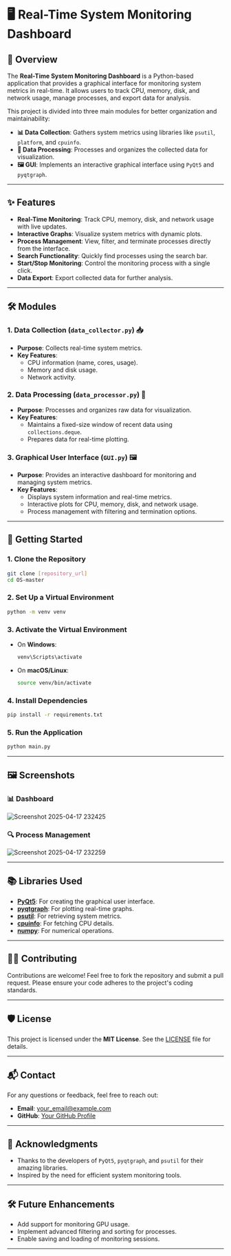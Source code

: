 # 🖥️ Real-Time System Monitoring Dashboard


## 🌟 Overview

The **Real-Time System Monitoring Dashboard** is a Python-based application that provides a graphical interface for monitoring system metrics in real-time. It allows users to track CPU, memory, disk, and network usage, manage processes, and export data for analysis.

This project is divided into three main modules for better organization and maintainability:

- **📊 Data Collection**: Gathers system metrics using libraries like `psutil`, `platform`, and `cpuinfo`.
- **🧮 Data Processing**: Processes and organizes the collected data for visualization.
- **🖼️ GUI**: Implements an interactive graphical interface using `PyQt5` and `pyqtgraph`.

---

## ✨ Features

- **Real-Time Monitoring**: Track CPU, memory, disk, and network usage with live updates.
- **Interactive Graphs**: Visualize system metrics with dynamic plots.
- **Process Management**: View, filter, and terminate processes directly from the interface.
- **Search Functionality**: Quickly find processes using the search bar.
- **Start/Stop Monitoring**: Control the monitoring process with a single click.
- **Data Export**: Export collected data for further analysis.

---

## 🛠️ Modules

### 1. **Data Collection (`data_collector.py`)** 📥
- **Purpose**: Collects real-time system metrics.
- **Key Features**:
  - CPU information (name, cores, usage).
  - Memory and disk usage.
  - Network activity.

### 2. **Data Processing (`data_processor.py`)** 🧮
- **Purpose**: Processes and organizes raw data for visualization.
- **Key Features**:
  - Maintains a fixed-size window of recent data using `collections.deque`.
  - Prepares data for real-time plotting.

### 3. **Graphical User Interface (`GUI.py`)** 🖼️
- **Purpose**: Provides an interactive dashboard for monitoring and managing system metrics.
- **Key Features**:
  - Displays system information and real-time metrics.
  - Interactive plots for CPU, memory, disk, and network usage.
  - Process management with filtering and termination options.

---

## 🚀 Getting Started

### 1. **Clone the Repository**
```bash
git clone [repository_url]
cd OS-master
```

### 2. **Set Up a Virtual Environment**
```bash
python -m venv venv
```

### 3. **Activate the Virtual Environment**
- On **Windows**:
  ```bash
  venv\Scripts\activate
  ```
- On **macOS/Linux**:
  ```bash
  source venv/bin/activate
  ```

### 4. **Install Dependencies**
```bash
pip install -r requirements.txt
```

### 5. **Run the Application**
```bash
python main.py
```

---

## 🖼️ Screenshots

### 📊 Dashboard
![Screenshot 2025-04-17 232425](https://github.com/user-attachments/assets/69c20bcb-5062-4c96-9695-57b33e2cf342)

### 🔍 Process Management
![Screenshot 2025-04-17 232259](https://github.com/user-attachments/assets/0bb59c16-4ede-4576-8b74-319c9bc3d817)

---

## 📚 Libraries Used

- **[PyQt5](https://pypi.org/project/PyQt5/)**: For creating the graphical user interface.
- **[pyqtgraph](https://www.pyqtgraph.org/)**: For plotting real-time graphs.
- **[psutil](https://pypi.org/project/psutil/)**: For retrieving system metrics.
- **[cpuinfo](https://pypi.org/project/py-cpuinfo/)**: For fetching CPU details.
- **[numpy](https://numpy.org/)**: For numerical operations.

---

## 🧑‍💻 Contributing

Contributions are welcome! Feel free to fork the repository and submit a pull request. Please ensure your code adheres to the project's coding standards.

---

## 🛡️ License

This project is licensed under the **MIT License**. See the [LICENSE](LICENSE) file for details.

---

## 📬 Contact

For any questions or feedback, feel free to reach out:

- **Email**: [your_email@example.com](mailto:arinchoubey9@gmail.com)
- **GitHub**: [Your GitHub Profile](https://github.com/Anonymous-0143)

---

## 🌟 Acknowledgments

- Thanks to the developers of `PyQt5`, `pyqtgraph`, and `psutil` for their amazing libraries.
- Inspired by the need for efficient system monitoring tools.

---

## 🛠️ Future Enhancements

- Add support for monitoring GPU usage.
- Implement advanced filtering and sorting for processes.
- Enable saving and loading of monitoring sessions.

---

